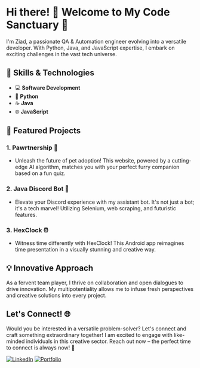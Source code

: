 # Hi there! 👋 Welcome to My Code Sanctuary 🚀

I'm Ziad, a passionate QA & Automation engineer evolving into a versatile developer. With Python, Java, and JavaScript expertise, I embark on exciting challenges in the vast tech universe.

## 🚀 Skills & Technologies

- 💻 **Software Development**
- 🐍 **Python**
- ☕ **Java**
- 🌐 **JavaScript**

## 🌟 Featured Projects

### 1. **Pawrtnership 🐾**
   - Unleash the future of pet adoption! This website, powered by a cutting-edge AI algorithm, matches you with your perfect furry companion based on a fun quiz.

### 2. **Java Discord Bot 🤖**
   - Elevate your Discord experience with my assistant bot. It's not just a bot; it's a tech marvel! Utilizing Selenium, web scraping, and futuristic features.

### 3. **HexClock ⏰**
   - Witness time differently with HexClock! This Android app reimagines time presentation in a visually stunning and creative way.

## 💡 Innovative Approach

As a fervent team player, I thrive on collaboration and open dialogues to drive innovation. My multipotentiality allows me to infuse fresh perspectives and creative solutions into every project.

## Let's Connect! 🌐
Would you be interested in a versatile problem-solver? Let's connect and craft something extraordinary together! I am excited to engage with like-minded individuals in this creative sector. Reach out now – the perfect time to connect is always now! 🔮

[![LinkedIn](https://img.shields.io/badge/LinkedIn-Connect-blue)](https://il.linkedin.com/in/ziadabukhadra)
[![Portfolio](https://img.shields.io/badge/Portfolio-Visit-brightgreen)](http://www.ziadak.com)
